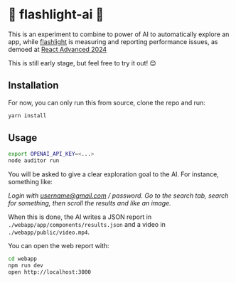 # 🔦 flashlight-ai 🤖

This is an experiment to combine to power of AI to automatically explore an app, while [flashlight](https://github.com/bamlab/flashlight) is measuring and reporting performance issues, as demoed at [React Advanced 2024](https://alex.moureaux.me/dev/talks/react-advanced-2024-performance-testing-is-hard-can-ai-help)

This is still early stage, but feel free to try it out! 😊

## Installation

For now, you can only run this from source, clone the repo and run:

```bash
yarn install
```

## Usage

```bash
export OPENAI_API_KEY=<...>
node auditor run
```

You will be asked to give a clear exploration goal to the AI. For instance, something like:

_Login with username@gmail.com / password. Go to the search tab, search for something, then scroll the results and like an image._

When this is done, the AI writes a JSON report in `./webapp/app/components/results.json` and a video in `./webapp/public/video.mp4`.

You can open the web report with:

```bash
cd webapp
npm run dev
open http://localhost:3000
```
